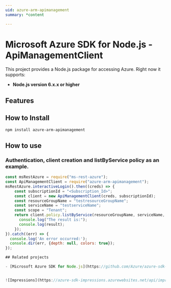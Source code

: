 ```yaml
---
uid: azure-arm-apimanagement
summary: *content

---
```

# Microsoft Azure SDK for Node.js - ApiManagementClient
This project provides a Node.js package for accessing Azure. Right now it supports:
- **Node.js version 6.x.x or higher**

## Features


## How to Install

```bash
npm install azure-arm-apimanagement
```

## How to use

### Authentication, client creation and listByService policy as an example.

```javascript
const msRestAzure = require("ms-rest-azure");
const ApiManagementClient = require("azure-arm-apimanagement");
msRestAzure.interactiveLogin().then((creds) => {
    const subscriptionId = "<Subscription_Id>";
    const client = new ApiManagementClient(creds, subscriptionId);
    const resourceGroupName = "testresourceGroupName";
    const serviceName = "testserviceName";
    const scope = "Tenant";
    return client.policy.listByService(resourceGroupName, serviceName, scope).then((result) => {
      console.log("The result is:");
      console.log(result);
    });
}).catch((err) => {
  console.log('An error occurred:');
  console.dir(err, {depth: null, colors: true});
});

## Related projects

- [Microsoft Azure SDK for Node.js](https://github.com/Azure/azure-sdk-for-node)


![Impressions](https://azure-sdk-impressions.azurewebsites.net/api/impressions/azure-sdk-for-node%2Flib%2Fservices%2Fapimanagement%2FREADME.png)
